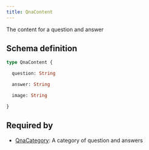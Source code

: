 ```yaml
---
title: QnaContent
---
```


<p>The content for a question and answer</p>


## Schema definition
```graphql
type QnaContent {

  question: String 

  answer: String 

  image: String 

}
```
## Required by
* [QnaCategory](graphql/schema/qnacategory.md): A category of question and answers
